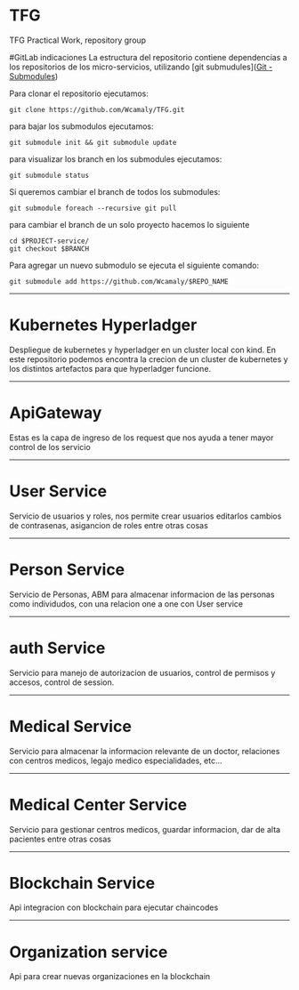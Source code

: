 # TFG
TFG Practical Work, repository group


#GitLab indicaciones
La estructura del repositorio contiene dependencias a los repositorios de los micro-servicios, utilizando [git submudules]([Git - Submodules](https://git-scm.com/book/en/v2/Git-Tools-Submodules))

Para clonar el repositorio ejecutamos:

```shell
git clone https://github.com/Wcamaly/TFG.git
```

para bajar los submodulos ejecutamos:

```shell
git submodule init && git submodule update
```

para visualizar los branch en los submodules ejecutamos:

```shell
git submodule status
```

Si queremos cambiar el branch de todos los submodules:

```shell
git submodule foreach --recursive git pull
```

para cambiar el branch de un solo proyecto hacemos lo siguiente

```shell
cd $PROJECT-service/
git checkout $BRANCH
```

Para agregar un nuevo submodulo se ejecuta el siguiente comando:

```shell
git submodule add https://github.com/Wcamaly/$REPO_NAME
```
---
# Kubernetes Hyperladger

Despliegue de kubernetes y hyperladger en un cluster local con kind. En este repositorio podemos encontra la crecion de un cluster de kubernetes y los distintos artefactos para que hyperladger funcione. 


---
# ApiGateway

Estas es la capa de ingreso de los request que nos ayuda a tener mayor control de los servicio

---
# User Service

Servicio de usuarios y roles, nos permite crear usuarios editarlos cambios de contrasenas, asigancion de roles entre otras cosas

---
# Person Service

Servicio de Personas, ABM para almacenar informacion de las personas como individudos, con una relacion one a one con User service

---
# auth Service

Servicio para manejo de autorizacion de usuarios, control de permisos y accesos, control de session.

---
# Medical Service

Servicio para almacenar la informacion relevante de un doctor, relaciones con centros medicos, legajo medico especialidades, etc...

---
# Medical Center Service

Servicio para gestionar centros medicos, guardar informacion, dar de alta pacientes entre otras cosas

---
# Blockchain Service

Api integracion con blockchain para ejecutar chaincodes 

---
# Organization service 

Api para crear nuevas organizaciones en la blockchain 